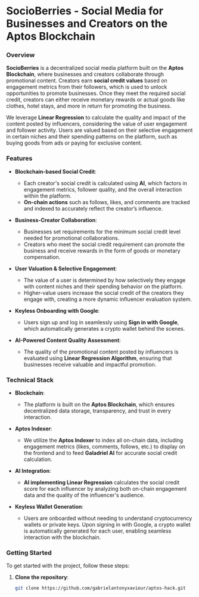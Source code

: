# **SocioBerries** - Social Media for Businesses and Creators on the Aptos Blockchain

### **Overview**

**SocioBerries** is a decentralized social media platform built on the **Aptos Blockchain**, where businesses and creators collaborate through promotional content. Creators earn **social credit values** based on engagement metrics from their followers, which is used to unlock opportunities to promote businesses. Once they meet the required social credit, creators can either receive monetary rewards or actual goods like clothes, hotel stays, and more in return for promoting the business.

We leverage **Linear Regression** to calculate the quality and impact of the content posted by influencers, considering the value of user engagement and follower activity. Users are valued based on their selective engagement in certain niches and their spending patterns on the platform, such as buying goods from ads or paying for exclusive content.

### **Features**

- **Blockchain-based Social Credit**: 
   - Each creator's social credit is calculated using **AI**, which factors in engagement metrics, follower quality, and the overall interaction within the platform.
   - **On-chain actions** such as follows, likes, and comments are tracked and indexed to accurately reflect the creator’s influence.

- **Business-Creator Collaboration**:
   - Businesses set requirements for the minimum social credit level needed for promotional collaborations.
   - Creators who meet the social credit requirement can promote the business and receive rewards in the form of goods or monetary compensation.

- **User Valuation & Selective Engagement**:
   - The value of a user is determined by how selectively they engage with content niches and their spending behavior on the platform.
   - Higher-value users increase the social credit of the creators they engage with, creating a more dynamic influencer evaluation system.

- **Keyless Onboarding with Google**:
   - Users sign up and log in seamlessly using **Sign in with Google**, which automatically generates a crypto wallet behind the scenes.

- **AI-Powered Content Quality Assessment**:
   - The quality of the promotional content posted by influencers is evaluated using **Linear Regression Algorithm**, ensuring that businesses receive valuable and impactful promotion.

### **Technical Stack**

- **Blockchain**: 
   - The platform is built on the **Aptos Blockchain**, which ensures decentralized data storage, transparency, and trust in every interaction.

- **Aptos Indexer**:
   - We utilize the **Aptos Indexer** to index all on-chain data, including engagement metrics (likes, comments, follows, etc.) to display on the frontend and to feed **Galadriel AI** for accurate social credit calculation.

- **AI Integration**:
   - **AI implementing Linear Regression** calculates the social credit score for each influencer by analyzing both on-chain engagement data and the quality of the influencer's audience.

- **Keyless Wallet Generation**:
   - Users are onboarded without needing to understand cryptocurrency wallets or private keys. Upon signing in with Google, a crypto wallet is automatically generated for each user, enabling seamless interaction with the blockchain.

### **Getting Started**

To get started with the project, follow these steps:

1. **Clone the repository**:
   ```bash
   git clone https://github.com/gabrielantonyxaviour/aptos-hack.git
```
